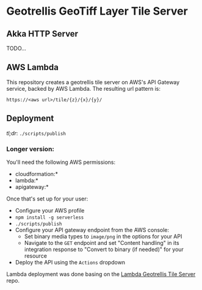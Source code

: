 Geotrellis GeoTiff Layer Tile Server
======

## Akka HTTP Server

TODO...

## AWS Lambda

This repository creates a geotrellis tile server on AWS's API Gateway service, backed by AWS Lambda.
The resulting url pattern is:

`https://<aws url>/tile/{z}/{x}/{y}/`

Deployment
------

*tl;dr*: `./scripts/publish`

### Longer version:

You'll need the following AWS permissions:
  - cloudformation:*
  - lambda:*
  - apigateway:*

Once that's set up for your user:

- Configure your AWS profile
- `npm install -g serverless`
- `./scripts/publish`
- Configure your API gateway endpoint from the AWS console:
  - Set binary media types to `image/png` in the options for your API
  - Navigate to the `GET` endpoint and set "Content handling" in its integration response to "Convert to binary (if needed)" for your resource
- Deploy the API using the `Actions` dropdown

Lambda deployment was done basing on the [Lambda Geotrellis Tile Server](https://github.com/azavea/lambda-geotrellis-tile-server) repo.
